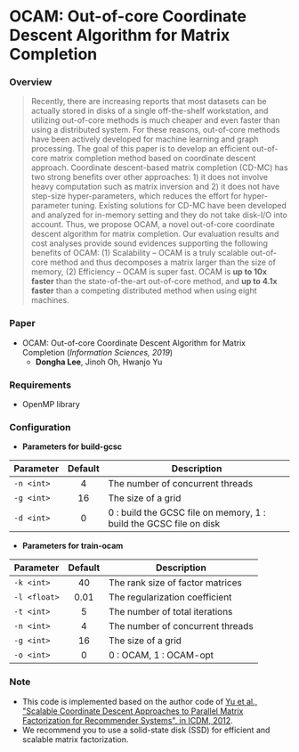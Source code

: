 # OCAM: Out-of-core Coordinate Descent Algorithm for Matrix Completion

### Overview
> Recently, there are increasing reports that most datasets can be actually stored in disks of a single off-the-shelf workstation, and utilizing out-of-core methods is much cheaper and even faster than using a distributed system. For these reasons, out-of-core methods have been actively developed for machine learning and graph processing. The goal of this paper is to develop an efficient out-of-core matrix completion method based on coordinate descent approach. Coordinate descent-based matrix completion (CD-MC) has two strong benefits over other approaches: 1) it does not involve heavy computation such as matrix inversion and 2) it does not have step-size hyper-parameters, which reduces the effort for hyper-parameter tuning. Existing solutions for CD-MC have been developed and analyzed for in-memory setting and they do not take disk-I/O into account. Thus, we propose OCAM, a novel out-of-core coordinate descent algorithm for matrix completion. Our evaluation results and cost analyses provide sound evidences supporting the following benefits of OCAM: (1) Scalability – OCAM is a truly scalable out-of-core method and thus decomposes a matrix larger than the size of memory, (2) Efficiency – OCAM is super fast. OCAM is **up to 10x faster** than the state-of-the-art out-of-core method, and **up to 4.1x faster** than a competing distributed method when using eight machines.

### Paper
- OCAM: Out-of-core Coordinate Descent Algorithm for Matrix Completion (*Information Sciences, 2019*)
  - **Dongha Lee**, Jinoh Oh, Hwanjo Yu

### Requirements
- OpenMP library 

### Configuration

- **Parameters for build-gcsc**

Parameter | Default | Description
--- | :---: | ---
`-n <int>` | 4 | The number of concurrent threads
`-g <int>` | 16 | The size of a grid
`-d <int>` | 0 | 0 : build the GCSC file on memory, 1 : build the GCSC file on disk

- **Parameters for train-ocam**

Parameter | Default | Description
--- | :---: | ---
`-k <int>` | 40 | The rank size of factor matrices
`-l <float>` | 0.01 | The regularization coefficient
`-t <int>` | 5 | The number of total iterations
`-n <int>` | 4 | The number of concurrent threads
`-g <int>` | 16 | The size of a grid
`-o <int>` | 0 | 0 : OCAM, 1 : OCAM-opt

### Note
- This code is implemented based on the author code of <a href="http://www.cs.utexas.edu/~rofuyu/libpmf/" target="_blank">Yu et al., "Scalable Coordinate Descent Approaches to Parallel Matrix Factorization for Recommender Systems", in ICDM, 2012</a>.
- We recommend you to use a solid-state disk (SSD) for efficient and scalable matrix factorization.
